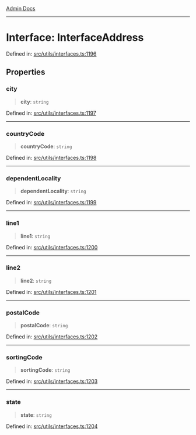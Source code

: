 [Admin Docs](/)

***

# Interface: InterfaceAddress

Defined in: [src/utils/interfaces.ts:1196](https://github.com/PalisadoesFoundation/talawa-admin/blob/main/src/utils/interfaces.ts#L1196)

## Properties

### city

> **city**: `string`

Defined in: [src/utils/interfaces.ts:1197](https://github.com/PalisadoesFoundation/talawa-admin/blob/main/src/utils/interfaces.ts#L1197)

***

### countryCode

> **countryCode**: `string`

Defined in: [src/utils/interfaces.ts:1198](https://github.com/PalisadoesFoundation/talawa-admin/blob/main/src/utils/interfaces.ts#L1198)

***

### dependentLocality

> **dependentLocality**: `string`

Defined in: [src/utils/interfaces.ts:1199](https://github.com/PalisadoesFoundation/talawa-admin/blob/main/src/utils/interfaces.ts#L1199)

***

### line1

> **line1**: `string`

Defined in: [src/utils/interfaces.ts:1200](https://github.com/PalisadoesFoundation/talawa-admin/blob/main/src/utils/interfaces.ts#L1200)

***

### line2

> **line2**: `string`

Defined in: [src/utils/interfaces.ts:1201](https://github.com/PalisadoesFoundation/talawa-admin/blob/main/src/utils/interfaces.ts#L1201)

***

### postalCode

> **postalCode**: `string`

Defined in: [src/utils/interfaces.ts:1202](https://github.com/PalisadoesFoundation/talawa-admin/blob/main/src/utils/interfaces.ts#L1202)

***

### sortingCode

> **sortingCode**: `string`

Defined in: [src/utils/interfaces.ts:1203](https://github.com/PalisadoesFoundation/talawa-admin/blob/main/src/utils/interfaces.ts#L1203)

***

### state

> **state**: `string`

Defined in: [src/utils/interfaces.ts:1204](https://github.com/PalisadoesFoundation/talawa-admin/blob/main/src/utils/interfaces.ts#L1204)
